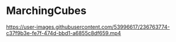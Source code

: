 # MarchingCubes

https://user-images.githubusercontent.com/53996617/236763774-c37f9b3e-fe7f-474d-bbd1-a6855c8df659.mp4
